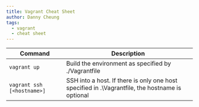 ```yaml
---
title: Vagrant Cheat Sheet
author: Danny Cheung
tags:
  - vagrant
  - cheat sheet
---
```


| Command | Description |
| ------- | ----------- |
| ```vagrant up``` | Build the environment as specified by ./Vagrantfile |
| ```vagrant ssh [<hostname>]``` | SSH into a host. If there is only one host specified in .\Vagrantfile, the hostname is optional  |
